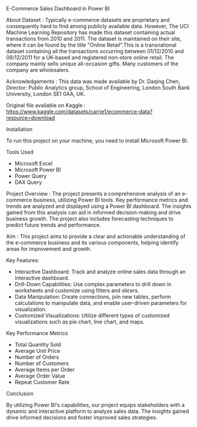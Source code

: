 E-Commerce Sales Dashboard in Power BI

About Dataset : Typically e-commerce datasets are proprietary and consequently hard to find among publicly available data. However, The UCI Machine Learning Repository has made this dataset containing actual transactions from 2010 and 2011. The dataset is maintained on their site, where it can be found by the title "Online Retail".This is a transnational dataset containing all the transactions occurring between 01/12/2010 and 09/12/2011 for a UK-based and registered non-store online retail. The company mainly sells unique all-occasion gifts. Many customers of the company are wholesalers.

Acknowledgements : This data was made available by Dr. Daqing Chen, Director: Public Analytics group, School of Engineering, London South Bank University, London SE1 0AA, UK.

Original file available on Kaggle : https://www.kaggle.com/datasets/carrie1/ecommerce-data?resource=download

Installation

To run this project on your machine, you need to install Microsoft Power BI.

Tools Used
- Microsoft Excel
- Microsoft Power BI
- Power Query
- DAX Query

Project Overview : The project presents a comprehensive analysis of an e-commerce business, utilizing Power BI tools. Key performance metrics and trends are analyzed and displayed using a Power BI dashboard. The insights gained from this analysis can aid in informed decision-making and drive business growth. The project also includes forecasting techniques to predict future trends and performance.

Aim : This project aims to provide a clear and actionable understanding of the e-commerce business and its various components, helping identify areas for improvement and growth.

Key Features:
- Interactive Dashboard: Track and analyze online sales data through an interactive dashboard.
- Drill-Down Capabilities: Use complex parameters to drill down in worksheets and customize using filters and slicers.
- Data Manipulation: Create connections, join new tables, perform calculations to manipulate data, and enable user-driven parameters for visualization.
- Customized Visualizations: Utilize different types of customized visualizations such as pie chart, line chart,  and maps.

 Key Performance Metrics
- Total Quantity Sold
- Average Unit Price
- Number of Orders
- Number of Customers
- Average Items per Order
- Average Order Value
- Repeat Customer Rate


Conclusion

By utilizing Power BI's capabilities, our project equips stakeholders with a dynamic and interactive platform to analyze sales data. The insights gained drive informed decisions and foster improved sales strategies.

